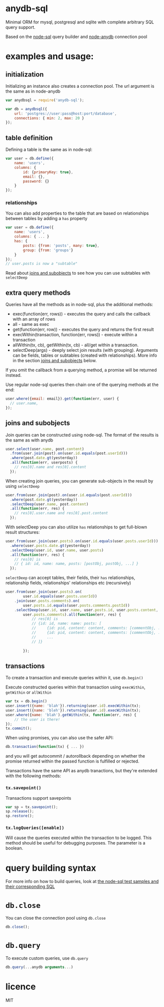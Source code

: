 # anydb-sql

Minimal ORM for mysql, postgresql and sqlite with complete arbitrary SQL query support.

Based on the [node-sql](https://github.com/brianc/node-sql) query builder and 
[node-anydb](https://github.com/grncdr/node-any-db) connection pool

# examples and usage:

## initialization

Initializing an instance also creates a connection pool. The url argument is 
the same as in node-anydb

```js
var anydbsql = require('anydb-sql');

var db = anydbsql({
    url: 'postgres://user:pass@host:port/database',
    connections: { min: 2, max: 20 }
});
```

## table definition

Defining a table is the same as in node-sql:

```js
var user = db.define({
    name: 'users',
    columns: {
        id: {primaryKey: true}, 
        email: {}, 
        password: {}
    }
});
```

### relationships

You can also add properties to the table that are based on relationships 
between tables by adding a `has` property

```js
var user = db.define({
    name: 'users',
    columns: { ... }
    has: {
        posts: {from: 'posts', many: true},
        group: {from: 'groups'}
    }
});
// user.posts is now a "subtable"
```

Read about [joins and subobjects](#joins-and-subobjects) to see how you can 
use subtables with `selectDeep`

## extra query methods

Queries have all the methods as in node-sql, plus the additional methods:

* exec(function(err, rows)) - executes the query and calls the callback 
  with an array of rows
* all - same as exec
* get(function(err, row)) - executes the query and returns the first result
* execWithin(transaction, function(err, rows)) - execute within a transaction
* allWithin(tx, cb), getWithin(tx, cb) - all/get within a transaction.
* selectDeep(args) - deeply select join results (with grouping). Arguments can 
  be fields, tables or subtables (created with relationships).
  More info in the section [joins and subobjects](#joins-and-subobjects) below.

If you omit the callback from a querying method, a promise will be 
returned instead.

Use regular node-sql queries then chain one of the querying methods at the 
end:

```js
user.where({email: email}).get(function(err, user) {
  // user.name, 
});
```

## joins and subobjects

Join queries can be constructed using node-sql. The format of the results is 
the same as with anydb

```js
user.select(user.name, post.content)
  .from(user.join(post).on(user.id.equals(post.userId)))
  .where(post.date.gt(yesterday))
  .all(function(err, userposts) {
    // res[0].name and res[0].content
  });
```

When creating join queries, you can generate sub-objects in the result by 
using `selectDeep`
 
```js
user.from(user.join(post).on(user.id.equals(post.userId)))
  .where(post.date.gt(yesterday))
  .selectDeep(user.name, post.content)
  .all(function(err, res) {
    // res[0].user.name and res[0].post.content
  });
```

With selectDeep you can also utilize `has` relationships to get full-blown
result structures:

```js
user.from(user.join(user.posts).on(user.id.equals(user.posts.userId)))
  .where(user.posts.date.gt(yesterday))
  .selectDeep(user.id, user.name, user.posts)
  .all(function(err, res) {
    // res[0] is
    // { id: id, name: name, posts: [postObj, postObj, ...] }
  });
```

`selectDeep` can accept tables, their fields, their `has` relationships,
relationship fields, relationships' relationships etc (recursively)

```js
user.from(user.join(user.posts).on(
        user.id.equals(user.posts.userId))
    .join(user.posts.comments).on(
        user.posts.id.equals(user.posts.comments.postId))
    .selectDeep(user.id, user.name, user.posts.id, user.posts.content, 
        user.posts.comments).all(function(err, res) {
            // res[0] is
            // {id: id, name: name: posts: [
            //     {id: pid, content: content, comments: [commentObj, ...]},
            //     {id: pid, content: content, comments: [commentObj, ...]},
            //     ...
            // ]}
            
        });
```

## transactions

To create a transaction and execute queries within it, use `db.begin()`

Execute constructed queries within that transaction using `execWithin`, 
`getWithin` or `allWithin`

```js
var tx = db.begin()
user.insert({name: 'blah'}).returning(user.id).execWithin(tx);
user.insert({name: 'bleh'}).returning(user.id).execWithin(tx);
user.where({name: 'blah').getWithin(tx, function(err, res) {
    // the user is there!
});
tx.commit();
```

When using promises, you can also use the safer API:

```js
db.transaction(function(tx) { ... })
```

and you will get autocommit / autorollback depending on whether the promise
returned within the passed function is fulfilled or rejected.

Transactions have the same API as anydb tranactions, but they're extended with 
the following methods:

### `tx.savepoint()`

Transactions support savepoints

```js
var sp = tx.savepoint();
sp.release();
sp.restore();
```

### `tx.logQueries([enable])`

Will cause the queries executed within the transaction to be logged. This 
method should be useful for debugging purposes. The parameter is a boolean.

# query building syntax

For more info on how to build queries, look at 
[the node-sql test samples and their corresponding 
SQL](https://github.com/brianc/node-sql/tree/master/test/dialects)

# `db.close`

You can close the connection pool using `db.close`

```js
db.close();
```

# `db.query`

To execute custom queries, use `db.query`

```js
db.query(...anydb arguments...)
```

# licence

MIT

